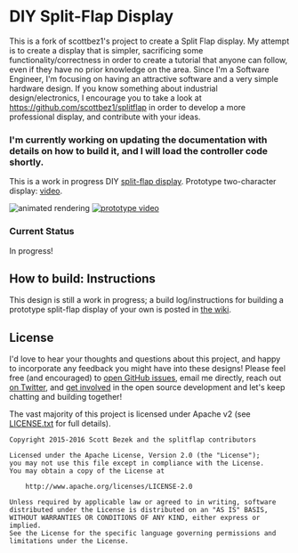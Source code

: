 # DIY Split-Flap Display

This is a fork of scottbez1's project to create a Split Flap display. 
My attempt is to create a display that is simpler, sacrificing some functionality/correctness in order to create a tutorial that anyone can follow, even if they have no prior knowledge on the area. 
Since I'm a Software Engineer, I'm focusing on having an attractive software and a very simple hardware design.
If you know something about industrial design/electronics, I encourage you to take a look at https://github.com/scottbez1/splitflap
in order to develop a more professional display, and contribute with your ideas.

### I'm currently working on updating the documentation with details on how to build it, and I will load the controller code shortly.

This is a work in progress DIY [split-flap display](https://en.wikipedia.org/wiki/Split-flap_display).
Prototype two-character display: [video](https://www.youtube.com/watch?v=bslkflVv-Hw).

![animated rendering](https://s3.amazonaws.com/splitflap-travis/latest/3d_animation.gif)
[![prototype video](renders/prototypeVideoThumbnail.jpg)](https://www.youtube.com/watch?v=bslkflVv-Hw)

### Current Status ###

In progress!

## How to build: Instructions ##
This design is still a work in progress; a build log/instructions for building a prototype split-flap display of your own is posted in [the wiki](https://github.com/fpagliar/splitflap/wiki).

## License ##
I'd love to hear your thoughts and questions about this project, and happy to incorporate any feedback you might have into these designs! Please feel free (and encouraged) to [open GitHub issues](https://github.com/scottbez1/splitflap/issues/new), email me directly, reach out [on Twitter](https://twitter.com/scottbez1), and [get involved](https://github.com/scottbez1/splitflap/pulls) in the open source development and let's keep chatting and building together!

The vast majority of this project is licensed under Apache v2 (see [LICENSE.txt](LICENSE.txt) for full details).

    Copyright 2015-2016 Scott Bezek and the splitflap contributors
    
    Licensed under the Apache License, Version 2.0 (the "License");
    you may not use this file except in compliance with the License.
    You may obtain a copy of the License at
    
        http://www.apache.org/licenses/LICENSE-2.0
    
    Unless required by applicable law or agreed to in writing, software
    distributed under the License is distributed on an "AS IS" BASIS,
    WITHOUT WARRANTIES OR CONDITIONS OF ANY KIND, either express or implied.
    See the License for the specific language governing permissions and
    limitations under the License.
